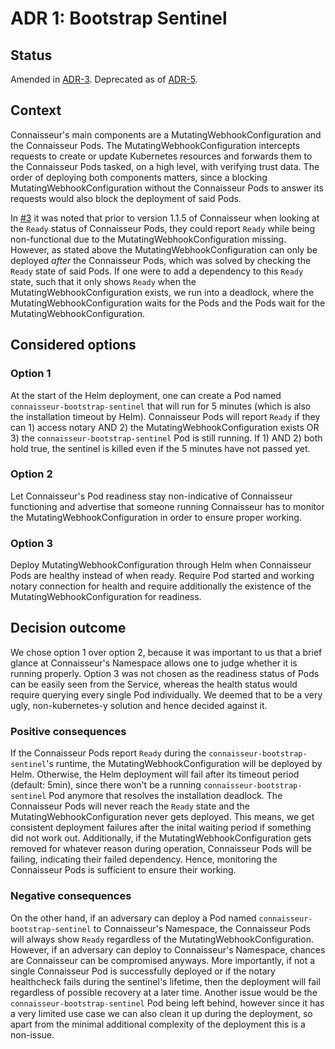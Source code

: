 # ADR 1: Bootstrap Sentinel

## Status

Amended in [ADR-3](ADR-3_multi_notary_config.md).
Deprecated as of [ADR-5](ADR-5_no-more-bootstrap.md).

## Context

Connaisseur's main components are a MutatingWebhookConfiguration and the Connaisseur Pods. The MutatingWebhookConfiguration intercepts requests to create or update Kubernetes resources and forwards them to the Connaisseur Pods tasked, on a high level, with verifying trust data. The order of deploying both components matters, since a blocking MutatingWebhookConfiguration without the Connaisseur Pods to answer its requests would also block the deployment of said Pods.

In [#3](https://github.com/sse-secure-systems/connaisseur/issues/3) it was noted that prior to version 1.1.5 of Connaisseur when looking at the `Ready` status of Connaisseur Pods, they could report `Ready` while being non-functional due to the MutatingWebhookConfiguration missing. However, as stated above the MutatingWebhookConfiguration can only be deployed _after_ the Connaisseur Pods, which was solved by checking the `Ready` state of said Pods. If one were to add a dependency to this `Ready` state, such that it only shows `Ready` when the MutatingWebhookConfiguration exists, we run into a deadlock, where the MutatingWebhookConfiguration waits for the Pods and the Pods wait for the MutatingWebhookConfiguration.

## Considered options

### Option 1

At the start of the Helm deployment, one can create a Pod named `connaisseur-bootstrap-sentinel` that will run for 5 minutes (which is also the installation timeout by Helm). Connaisseur Pods will report `Ready` if they can 1) access notary AND 2) the MutatingWebhookConfiguration exists OR 3) the `connaisseur-bootstrap-sentinel` Pod is still running. If 1)  AND 2) both hold true, the sentinel is killed even if the 5 minutes have not passed yet.

### Option 2

Let Connaisseur's Pod readiness stay non-indicative of Connaisseur functioning and advertise that someone running Connaisseur has to monitor the MutatingWebhookConfiguration in order to ensure proper working.

### Option 3

Deploy MutatingWebhookConfiguration through Helm when Connaisseur Pods are healthy instead of when ready. Require Pod started and working notary connection for health and require additionally the existence of the MutatingWebhookConfiguration for readiness.

## Decision outcome

We chose option 1 over option 2, because it was important to us that a brief glance at Connaisseur's Namespace allows one to judge whether it is running properly. Option 3 was not chosen as the readiness status of Pods can be easily seen from the Service, whereas the health status would require querying every single Pod individually. We deemed that to be a very ugly, non-kubernetes-y solution and hence decided against it.

### Positive consequences

If the Connaisseur Pods report `Ready` during the `connaisseur-bootstrap-sentinel`'s runtime, the MutatingWebhookConfiguration will be deployed by Helm. Otherwise, the Helm deployment will fail after its timeout period (default: 5min), since there won't be a running `connaisseur-bootstrap-sentinel` Pod anymore that resolves the installation deadlock. The Connaisseur Pods will never reach the `Ready` state and the MutatingWebhookConfiguration never gets deployed. This means, we get consistent deployment failures after the inital waiting period if something did not work out. Additionally, if the MutatingWebhookConfiguration gets removed for whatever reason during operation, Connaisseur Pods will be failing, indicating their failed dependency. Hence, monitoring the Connaisseur Pods is sufficient to ensure their working.

### Negative consequences

On the other hand, if an adversary can deploy a Pod named `connaisseur-bootstrap-sentinel` to Connaisseur's Namespace, the Connaisseur Pods will always show `Ready` regardless of the MutatingWebhookConfiguration. However, if an adversary can deploy to Connaisseur's Namespace, chances are Connaisseur can be compromised anyways. More importantly, if not a single Connaisseur Pod is successfully deployed or if the notary healthcheck fails during the sentinel's lifetime, then the deployment will fail regardless of possible recovery at a later time. Another issue would be the `connaisseur-bootstrap-sentinel` Pod being left behind, however since it has a very limited use case we can also clean it up during the deployment, so apart from the minimal additional complexity of the deployment this is a non-issue.
